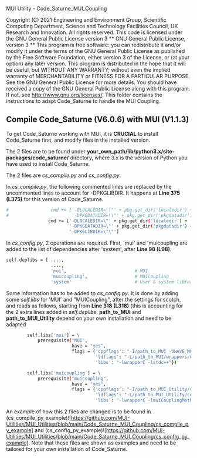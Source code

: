 MUI Utility - Code_Saturne_MUI_Coupling

Copyright (C) 2021 Engineering and Environment Group, Scientific 
Computing Department, Science and Technology Facilities Council, 
UK Research and Innovation. All rights reserved.
This code is licensed under the GNU General Public License version 3
** GNU General Public License, version 3 **
This program is free software: you can redistribute it and/or modify
it under the terms of the GNU General Public License as published by
the Free Software Foundation, either version 3 of the License, or
(at your option) any later version.
This program is distributed in the hope that it will be useful,
but WITHOUT ANY WARRANTY; without even the implied warranty of
MERCHANTABILITY or FITNESS FOR A PARTICULAR PURPOSE.  See the
GNU General Public License for more details.
You should have received a copy of the GNU General Public License
along with this program.  If not, see <http://www.gnu.org/licenses/>.
This folder contains the instructions to adapt Code_Saturne to handle the MUI Coupling.

## Compile Code_Saturne (V6.0.6) with MUI (V1.1.3)

To get Code_Saturne working with MUI, it is **CRUCIAL** to install Code_Saturne first, and modify files in the installed version.

The 2 files are to be found under **your_own_path/lib/python3.x/site-packages/code_saturne/** directory, where 3.x is the
version of Python you have used to install Code_Saturne.

The 2 files are *cs_compile.py* and *cs_config.py*.

In *cs_compile.py*, the following commented lines are replaced by the uncommented lines to account for -DPKGLIBDIR. It happens
at **Line 375 (L375)** for this version of Code_Saturne.


```bash
#                cmd += ['-DLOCALEDIR=\\"' + pkg.get_dir('localedir') + '\\"', \
#                        '-DPKGDATADIR=\\"' + pkg.get_dir('pkgdatadir') + '\\"']
                cmd += ['-DLOCALEDIR=\"' + pkg.get_dir('localedir') + '\"', \
                        '-DPKGDATADIR=\"' + pkg.get_dir('pkgdatadir') + '\"', \
                        '-DPKGLIBDIR=\"\"']
```
In *cs_config.py*, 2 operations are required. First, 'mui' and 'muicoupling are added to the list of dependencies after 'system',
after **Line 98 (L98)**.

```bash
self.deplibs = [ ....,
                 ....,
                 'mui',                          # MUI
                 'muicoupling',                  # MUICoupling
                 'system'                        # User & system libraries ]
```

Some information has to be added to *cs_config.py*. It is done by adding some *self.libs* for 'MUI' and "MUICoupling", after the settings for scotch, and reads as follows, starting from **Line 318 (L318)** (this is accounting for the 2 extra lines added in *self.deplibs*. **path_to_MUI** and **path_to_MUI_Utility** depend on your own installation and need to be adapted

```bash
        self.libs['mui'] = \
            prerequisite("MUI",
                         have = "yes",
                         flags = {'cppflags': "-I/path_to_MUI -DHAVE_MUI",
                                  'ldflags': "-L/path_to_MUI/wrappers/C",
                                  'libs': "-lwrapperC -lstdc++"})

        self.libs['muicoupling'] = \
            prerequisite("muicoupling",
                         have = "yes",
                         flags = {'cppflags': "-I/path_to_MUI_Utility/couplingFSILab/wrappers/C -I/path_to_MUI/couplingFSILab -I/path_to_MUI -DHAVE_MUI",
                                  'ldflags': "-L/path_to_MUI_Utility/couplingFSILab/wrappers/C -L/path_to_MUI/couplingFSILab -L/path_to_MUI/wrappers/C",
                                  'libs': "-lwrapperC -lmuiCouplingMethodsCAPI -lstdc++"})
```

An example of how this 2 files are changed is to be found in (cs_compile_py_example)![https://github.com/MUI-Utilities/MUI_Utilities/blob/main/Code_Saturne_MUI_Coupling/cs_compile_py_example] and (cs_config_py_example)![https://github.com/MUI-Utilities/MUI_Utilities/blob/main/Code_Saturne_MUI_Coupling/cs_config_py_example]. Note that these files are shown as examples and need to be tailored for your own installation of Code_Saturne.
